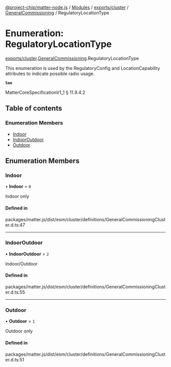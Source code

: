[@project-chip/matter-node.js](../README.md) / [Modules](../modules.md) / [exports/cluster](../modules/exports_cluster.md) / [GeneralCommissioning](../modules/exports_cluster.GeneralCommissioning.md) / RegulatoryLocationType

# Enumeration: RegulatoryLocationType

[exports/cluster](../modules/exports_cluster.md).[GeneralCommissioning](../modules/exports_cluster.GeneralCommissioning.md).RegulatoryLocationType

This enumeration is used by the RegulatoryConfig and LocationCapability attributes to indicate possible radio
usage.

**`See`**

MatterCoreSpecificationV1_1 § 11.9.4.2

## Table of contents

### Enumeration Members

- [Indoor](exports_cluster.GeneralCommissioning.RegulatoryLocationType.md#indoor)
- [IndoorOutdoor](exports_cluster.GeneralCommissioning.RegulatoryLocationType.md#indooroutdoor)
- [Outdoor](exports_cluster.GeneralCommissioning.RegulatoryLocationType.md#outdoor)

## Enumeration Members

### Indoor

• **Indoor** = ``0``

Indoor only

#### Defined in

packages/matter.js/dist/esm/cluster/definitions/GeneralCommissioningCluster.d.ts:47

___

### IndoorOutdoor

• **IndoorOutdoor** = ``2``

Indoor/Outdoor

#### Defined in

packages/matter.js/dist/esm/cluster/definitions/GeneralCommissioningCluster.d.ts:55

___

### Outdoor

• **Outdoor** = ``1``

Outdoor only

#### Defined in

packages/matter.js/dist/esm/cluster/definitions/GeneralCommissioningCluster.d.ts:51
